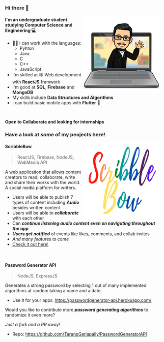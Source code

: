 ### Hi there 👋
<div>
<img align = "right" alt="Tarang's Bitmoji" src="/my_bitmoji.png" width="250px" height="250px"></img> 
</div>


#### I'm an undergraduate student studying **Computer Science and Engineering** 💻
 
 - 👨‍💻 I can work with the languages:
      * Pyhton 
      * Java
      * C
      * C++
      * JavaScript
 - I'm skilled at 🕸️ Web development with **ReactJS** framwork 
 - I'm good at **SQL**, **Firebase** and **MongoDB**
 - My skills include **Data Structures and Algorithms**
 - I can build basic mobile apps with **Flutter** 📱
 
<br />

**Open to Collaborate and looking for internships**

 ### Have a look at _**some**_ of my **peojects** here!
 
 <div>
<img align = "right" alt="Tarang's Bitmoji" src="/ScribbleBow.png" width="250px" height="250px"></img> 
</div>
 

 #### **ScribbleBow**
 
 > ReactJS, Firebase, NodeJS, WebMedia API 
 
A web application that allows content creators to read,
collaborate, write and share their works with the world. A social
media platform for writers.
 
* Users will be able to publish 7 types of content including _**Audio**_ besides  written content
* Users will be able to _**collaborate**_ with each other
* Can _**continue listening audio content even on navigating throughout the app**_
* _**Users get notified**_ of events like likes, comments, and collab invites
* _And many features to come_
* [Check it out here!](https://scribblebow.web.app/)

<br />

#### **Password Generator API**

> NodeJS, ExpressJS

Generates a strong password by selecting 1 out of many
implemented algorithms at random taking a name and a date.
* Use it for your apps: https://passwordgenerator-api.herokuapp.com/


Would you like to contribute more _**password generating algorithms**_ to randomize it even more?

_Just a fork and a PR away!_

* Repo: https://github.com/TarangGarlapally/PasswordGeneratorAPI

<!--
**TarangGarlapally/TarangGarlapally** is a ✨ _special_ ✨ repository because its `README.md` (this file) appears on your GitHub profile.

Here are some ideas to get you started:

- 🔭 I’m currently working on ...
- 🌱 I’m currently learning ...
- 👯 I’m looking to collaborate on ...
- 🤔 I’m looking for help with ...
- 💬 Ask me about ...
- 📫 How to reach me: ...
- 😄 Pronouns: ...
- ⚡ Fun fact: ...
-->
